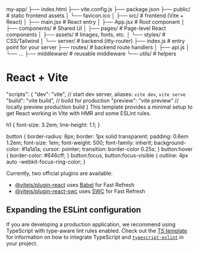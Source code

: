 my-app/
├── index.html
├── vite.config.js
├── package.json
├── public/                   # static frontend assets
│   └── favicon.ico
│
├── src/                      # frontend (Vite + React)
│   ├── main.jsx              # React entry
│   ├── App.jsx               # Root component
│   ├── components/           # Shared UI
│   ├── pages/                # Page-level React components
│   ├── assets/               # Images, fonts, etc.
│   └── styles/               # CSS/Tailwind
│
└── server/                   # backend (itty-router)
    ├── index.js              # entry point for your server
    ├── routes/               # backend route handlers
    │   ├── api.js
    │   └── ...
    ├── middleware/           # reusable middleware
    └── utils/                # helpers

# React + Vite
"scripts": {
    "dev": "vite", // start dev server, aliases: `vite dev`, `vite serve`
    "build": "vite build", // build for production
    "preview": "vite preview" // locally preview production build
  }
This template provides a minimal setup to get React working in Vite with HMR and some ESLint rules.


h1 {
  font-size: 3.2em;
  line-height: 1.1;
}

button {
  border-radius: 8px;
  border: 1px solid transparent;
  padding: 0.6em 1.2em;
  font-size: 1em;
  font-weight: 500;
  font-family: inherit;
  background-color: #1a1a1a;
  cursor: pointer;
  transition: border-color 0.25s;
}
button:hover {
  border-color: #646cff;
}
button:focus,
button:focus-visible {
  outline: 4px auto -webkit-focus-ring-color;
}

Currently, two official plugins are available:

- [@vitejs/plugin-react](https://github.com/vitejs/vite-plugin-react/blob/main/packages/plugin-react) uses [Babel](https://babeljs.io/) for Fast Refresh
- [@vitejs/plugin-react-swc](https://github.com/vitejs/vite-plugin-react/blob/main/packages/plugin-react-swc) uses [SWC](https://swc.rs/) for Fast Refresh

## Expanding the ESLint configuration

If you are developing a production application, we recommend using TypeScript with type-aware lint rules enabled. Check out the [TS template](https://github.com/vitejs/vite/tree/main/packages/create-vite/template-react-ts) for information on how to integrate TypeScript and [`typescript-eslint`](https://typescript-eslint.io) in your project.
